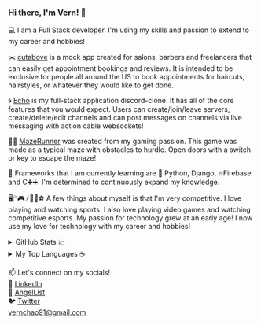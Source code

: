 ### Hi there, I'm Vern! 👋
💻 I am a Full Stack developer. I'm using my skills and passion to extend to my career and hobbies!

✂️ [cutabove](https://pacific-sea-61217.herokuapp.com/#/) is a mock app created for salons, barbers and freelancers that can easily get appointment bookings and reviews. It is intended to be exclusive for people all around the US to book appointments for haircuts, hairstyles, or whatever they would like to get done.

🌀 [Echo](https://echo-discordclone.herokuapp.com/#/) is my full-stack application discord-clone. It has all of the core features that you would expect. Users can create/join/leave servers, create/delete/edit channels and can post messages on channels via live messaging with action cable websockets!

🏃‍♂️ [MazeRunner](https://vernchao91.github.io/Maze_Runner/) was created from my gaming passion. This game was made as a typical maze with obstacles to hurdle. Open doors with a switch or key to escape the maze!

🌱 Frameworks that I am currently learning are 🐍 Python, Django, 🔥Firebase and  C➕➕. I'm determined to continuously expand my knowledge.

🖥🖱️🎮⚡🏀🏈⚽ A few things about myself is that I'm very competitive. I love playing and watching sports. I also love playing video games and watching competitive esports. My passion for technology grew at an early age! I now use my love for technology with my career and hobbies!

<details closed>
  <summary>GitHub Stats 📈</summary>
  <br>
  
  ![GitHub stats](https://github-readme-stats.vercel.app/api?username=vernchao91&count_private=true)
  
</details>

<details closed>
  <summary>My Top Languages ☕ </summary>
  <br>
  
  [![Top Languages](https://github-readme-stats.vercel.app/api/top-langs/?username=vernchao91)](https://github.com/vernchao91/github-readme-stats) 
  
</details>

📫 Let's connect on my socials!
<br>
🔗 [LinkedIn](https://www.linkedin.com/in/vern-chao-a8201a1ba)
<br>
👼 [AngelList](https://www.angel.co/u/vern-chien-chao)
<br>
🐦 [Twitter](https://www.twitter.com/vernchao91)
<br>
vernchao91@gmail.com
<!--
**vernchao91/vernchao91** is a ✨ _special_ ✨ repository because its `README.md` (this file) appears on your GitHub profile.

Here are some ideas to get you started:

- 🔭 I’m currently working on ...
- 🌱 I’m currently learning ...
- 👯 I’m looking to collaborate on ...
- 🤔 I’m looking for help with ...
- 💬 Ask me about ...
- 📫 How to reach me: ...
- 😄 Pronouns: ...
- ⚡ Fun fact: ...
-->
